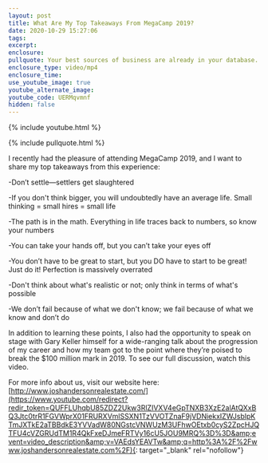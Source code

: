 ```yaml
---
layout: post
title: What Are My Top Takeaways From MegaCamp 2019?
date: 2020-10-29 15:27:06
tags:
excerpt:
enclosure:
pullquote: Your best sources of business are already in your database.
enclosure_type: video/mp4
enclosure_time:
use_youtube_image: true
youtube_alternate_image:
youtube_code: UERMqvmnf
hidden: false
---
```


{% include youtube.html %}

{% include pullquote.html %}

I recently had the pleasure of attending MegaCamp 2019, and I want to share my top takeaways from this experience:

\-Don’t settle—settlers get slaughtered

\-If you don't think bigger, you will undoubtedly have an average life. Small thinking = small hires = small life

\-The path is in the math. Everything in life traces back to numbers, so know your numbers

\-You can take your hands off, but you can’t take your eyes off

\-You don’t have to be great to start, but you DO have to start to be great\! Just do it\! Perfection is massively overrated

\-Don't think about what's realistic or not; only think in terms of what's possible

\-We don’t fail because of what we don't know; we fail because of what we know and don’t do

In addition to learning these points, I also had the opportunity to speak on stage with Gary Keller himself for a wide-ranging talk about the progression of my career and how my team got to the point where they’re poised to break the $100 million mark in 2019. To see our full discussion, watch this video.

For more info about us, visit our website here: [http://www.joshandersonrealestate.com/](https://www.youtube.com/redirect?redir_token=QUFFLUhqbU85ZDZ2Ukw3RlZIVXV4eGpTNXB3XzE2alAtQXxBQ3Jtc0trR1FGVWprX01FRURXVmlSSXN1TzVVOTZnaF9jVDNiekxIZWJsblpKTmJXTkE2aTBBdkE3YVVadW80NGstcVNWUzM3UFhwOEtxb0cyS2ZpcHJQTFU4cVZGRUdTM1R4QkFxeDJmeFRTVy16cU5JOU9MRQ%3D%3D&amp;event=video_description&amp;v=VAEdsYEAVTw&amp;q=http%3A%2F%2Fwww.joshandersonrealestate.com%2F){: target="_blank" rel="nofollow"}